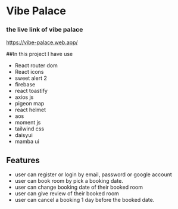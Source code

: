 # Vibe Palace

### the live link of vibe palace 
https://vibe-palace.web.app/

##In this project I have use  
- React router dom
- React icons
- sweet alert 2
- firebase
- react toastify
- axios js
- pigeon map
- react helmet
- aos 
- moment js
- tailwind css
- daisyui
- mamba ui

## Features

- user can register or login  by email, password or google account
- user can book room by pick a booking date.
- user can change booking date of their booked room
- user can give review of their booked room
- user can cancel a booking 1 day before the booked date.



